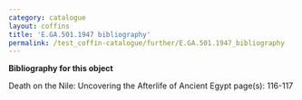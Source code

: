```yaml
---
category: catalogue
layout: coffins
title: 'E.GA.501.1947 bibliography'
permalink: /test_coffin-catalogue/further/E.GA.501.1947_bibliography
---
```


**Bibliography for this object**

Death on the Nile: Uncovering the Afterlife of Ancient Egypt page(s): 116-117




